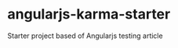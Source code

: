 angularjs-karma-starter
=======================

Starter project based of Angularjs testing article
